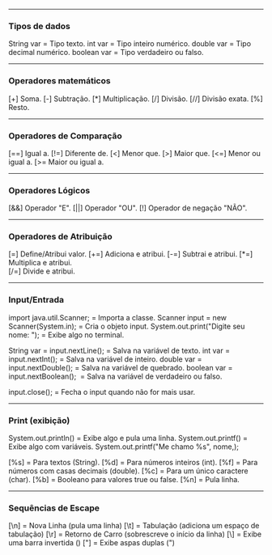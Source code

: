 -------------------------
### Tipos de dados

String var           = Tipo texto.
int var              = Tipo inteiro numérico.
double var           = Tipo decimal numérico.
boolean var          = Tipo verdadeiro ou falso.

----------
### Operadores matemáticos

[+]	 Soma.
[-]	 Subtração.
[*]	 Multiplicação.
[/]	 Divisão.
[//] Divisão exata.
[%]	 Resto.

--------------
### Operadores de Comparação 

[==] Igual a.
[!=] Diferente de.
[<]	 Menor que.
[>]	 Maior que.
[<=] Menor ou igual a.
[>=	 Maior ou igual a.

-----------
### Operadores Lógicos

[&&] Operador "E".
[||] Operador "OU".
[!]	 Operador de negação "NÃO".

-----
### Operadores de Atribuição

[=]	 Define/Atribui valor.
[+=] Adiciona e atribui.
[-=] Subtrai e atribui.
[*=] Multiplica e atribui.	
[/=] Divide e atribui.

-----
### Input/Entrada

import java.util.Scanner;                   = Importa a classe.
Scanner input = new Scanner(System.in);     = Cria o objeto input.
System.out.print("Digite seu nome: ");      = Exibe algo no terminal.

String var = input.nextLine();              = Salva na variável de texto.
int var = input.nextInt();                  = Salva na variável de inteiro.
double var = input.nextDouble();            = Salva na variável de quebrado.
boolean var = input.nextBoolean();          = Salva na variável de verdadeiro ou falso. 

input.close();                              = Fecha o input quando não for mais usar.

-------

### Print (exibição)

System.out.println()	                    = Exibe algo e pula uma linha.
System.out.printf()                         = Exibe algo com variáveis.
System.out.printf("Me chamo %s", nome,);    

[%s] = Para textos (String).
[%d] = Para números inteiros (int).
[%f] = Para números com casas decimais (double).
[%c] = Para um único caractere (char).
[%b] = Booleano	para valores true ou false.
[%n] = Pula linha.

---------
### Sequências de Escape

[\n]  = Nova Linha (pula uma linha)
[\t]  = Tabulação (adiciona um espaço de tabulação)
[\r]  = Retorno de Carro (sobrescreve o início da linha)
[\\]	  = Exibe uma barra invertida (\)
[\"]   = Exibe aspas duplas (")